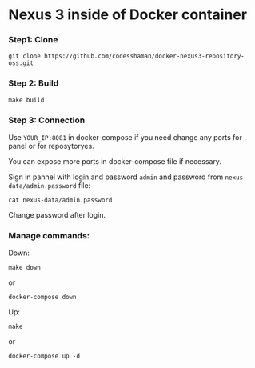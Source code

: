 # Nexus 3 inside of Docker container

### Step1: Clone

``git clone https://github.com/codesshaman/docker-nexus3-repository-oss.git``

### Step 2: Build

``make build``

### Step 3: Connection

Use ``YOUR_IP:8081`` in docker-compose if you need change any ports for panel or for reposytoryes.

You can expose more ports in docker-compose file if necessary.

Sign in pannel with login and password ``admin`` and password from ``nexus-data/admin.password`` file:

``cat nexus-data/admin.password``

Change password after login.

### Manage commands:

Down:

``make down``

or

``docker-compose down``

Up:

``make``

or

``docker-compose up -d``

